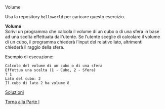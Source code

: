 Volume



Usa la repository `helloworld` per caricare questo esercizio.

**Volume**<br>
Scrivi un programma che calcola il volume di un cubo o di una sfera
in base ad una scelta effettuata dall'utente.
Se l'utente sceglie di calcolare il volume di un cubo,
il programma chiederà l'input del relativo lato,
altrimenti chiederà il raggio della sfera.

Esempio di esecuzione:

```
Calcolo del volume di un cubo o di una sfera
Effettua una scelta (1 - Cubo, 2 - Sfera)
? 1
Lato del cubo: 2
Il cubo di lato 2 ha volume 8
```

<a href="https://github.com/FabioZTessitore/laboratorio/tree/master/esercizi/part-i/primo-programma">Soluzioni</a>

<a href="/activities/1">Torna alla Parte I</a>
